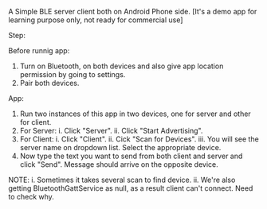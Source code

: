 A Simple BLE server client both on Android Phone side.
[It's a demo app for learning purpose only, not ready for commercial use]

Step:

Before runnig app:
1. Turn on Bluetooth, on both devices and also give app location permission by going to settings.
2. Pair both devices.

App:
1. Run two instances of this app in two devices, one for server and other for client.
2. For Server:
	i. Click "Server".
	ii. Click "Start Advertising".
3. For Client:
	i. Click "Client".
	ii. Cick "Scan for Devices".
	iii. You will see the server name on dropdown list. Select the appropriate device.
4. Now type the text you want to send from both client and server and click "Send". Message should arrive on the opposite device.


NOTE:
i. Sometimes it takes several scan to find device.
ii. We're also getting BluetoothGattService as null, as a result client can't connect. Need to check why.
